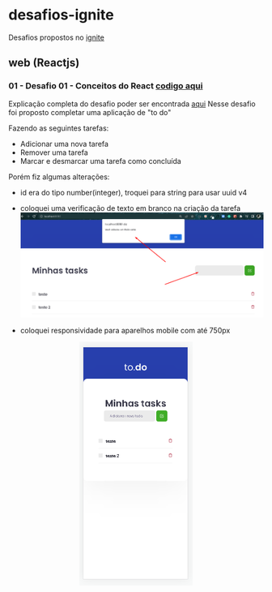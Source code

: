 # desafios-ignite


Desafios propostos no 
<a href="https://www.rocketseat.com.br/ignite" target="_blank">ignite</a>


## web (Reactjs)
  
 ### 01 - Desafio 01 - Conceitos do React <a href="https://github.com/LucasFreitasRocha/desafios-ignite/tree/master/web/01" target="_blank">codigo aqui</a>
 
  Explicação completa  do desafio poder ser encontrada
  <a href="https://www.notion.so/Desafio-01-Conceitos-do-React-51e4099a6e2f4d4bae94f9fe75bb769d" target="_blank">aqui</a>
  Nesse desafio foi proposto completar uma aplicação de "to do"
  
  Fazendo as seguintes tarefas:
  
  - Adicionar uma nova tarefa
  - Remover uma tarefa
  - Marcar e desmarcar uma tarefa como concluída
  
Porém fiz algumas alterações:
  
   - id era do tipo number(integer), troquei para string para usar uuid v4
   - coloquei uma verificação de texto em branco na criação da tarefa
    ![imagem](https://github.com/LucasFreitasRocha/desafios-ignite/blob/master/images/verificacao%20titulo%20vazio.png)
    
   - coloquei responsividade para aparelhos mobile com até 750px
   
<p align="center">
  <img src="https://github.com/LucasFreitasRocha/desafios-ignite/blob/master/images/mobile%20desafio%201.png" alt="imagem do layout em mobile"/>
</p>
   
  

    
